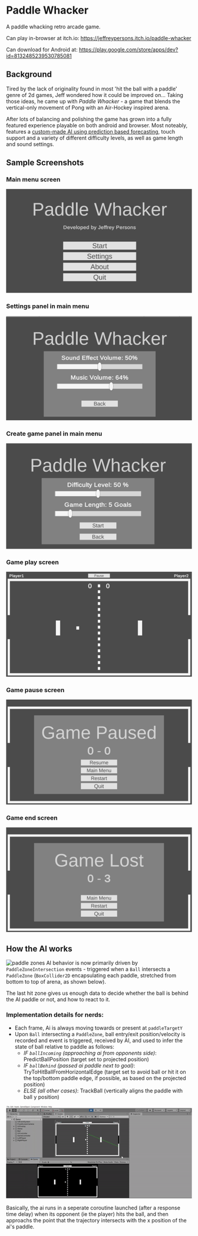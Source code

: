 # Paddle Whacker
A paddle whacking retro arcade game.

Can play in-browser at itch.io: https://jeffreypersons.itch.io/paddle-whacker

Can download for Android at: https://play.google.com/store/apps/dev?id=8132485239530785081


## Background
Tired by the lack of originality found in most 'hit the ball with a paddle' genre of 2d games, Jeff wondered how it could be improved on... Taking those ideas, he came up with _Paddle Whacker_ - a game that blends the vertical-only movement of Pong with an Air-Hockey inspired arena.

After lots of balancing and polishing the game has grown into a fully featured experience playable on both android and browser. Most noteably, features a [custom-made AI using prediction based forecasting](https://github.com/jeffreypersons/Paddle-Whacker#how-the-ai-work), touch support and a variety of different difficulty levels, as well as game length and sound settings.


## Sample Screenshots
### Main menu screen
![image](https://raw.githubusercontent.com/jeffreypersons/Jeff-Images/master/paddlewhacker-screenshots/paddle%20whacker2%20-%20main%20menu.png)

### Settings panel in main menu
![image](https://raw.githubusercontent.com/jeffreypersons/Jeff-Images/master/paddlewhacker-screenshots/paddle%20whacker2%20-%20sound%20panel.png)

### Create game panel in main menu
![image](https://raw.githubusercontent.com/jeffreypersons/Jeff-Images/master/paddlewhacker-screenshots/paddle%20whacker2%20-%20start%20panel.png)

### Game play screen
![image](https://raw.githubusercontent.com/jeffreypersons/Jeff-Images/master/paddlewhacker-screenshots/v2%20gameplay.png)

### Game pause screen
![image](https://raw.githubusercontent.com/jeffreypersons/Jeff-Images/master/paddlewhacker-screenshots/v2%20pausemenu.png)

### Game end screen
![image](https://raw.githubusercontent.com/jeffreypersons/Jeff-Images/master/paddlewhacker-screenshots/v2%20endmenu.png)


## How the AI works

![paddle zones](https://user-images.githubusercontent.com/8084757/76711997-e6869880-66d1-11ea-8506-23550d968857.png)
AI behavior is now primarily driven by `PaddleZoneIntersection` events - triggered when a `Ball` intersects a `PaddleZone` (`BoxCollider2D` encapsulating each paddle, stretched from bottom to top of arena, as shown below).

The last hit zone gives us enough data to decide whether the ball is behind the AI paddle or not, and how to react to it.


### Implementation details for nerds:
* Each frame, Ai is always moving towards or present at `paddleTargetY`
* Upon `Ball` intersecting a `PaddleZone`, ball entry/exit position/velocity is recorded and event is triggered, received by AI, and used to infer the state of ball relative to paddle as follows:
  * _IF `ballIncoming` (approaching ai from opponents side)_: PredictBallPosition (target set to projected position)
  * _IF `ballBehind` (passed ai paddle next to goal)_: TryToHitBallFromHorizontalEdge (target set to avoid ball or hit it on the top/bottom paddle edge, if possible, as based on the projected position)
  * _ELSE (all other cases)_: TrackBall (vertically aligns the paddle with ball y position)
  
![ai trajectory prediction demo](https://raw.githubusercontent.com/jeffreypersons/Jeff-Images/master/paddle%20whacker%20improved%20ai.gif)

Basically, the ai runs in a seperate coroutine launched (after a response time delay) when its opponent (ie the player) hits the ball, and then approachs the point that the trajectory intersects with the x position of the ai's paddle.
